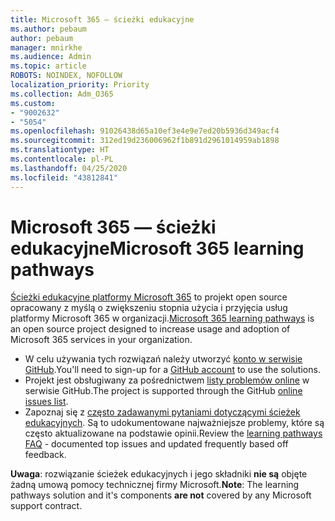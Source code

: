 ```yaml
---
title: Microsoft 365 — ścieżki edukacyjne
ms.author: pebaum
author: pebaum
manager: mnirkhe
ms.audience: Admin
ms.topic: article
ROBOTS: NOINDEX, NOFOLLOW
localization_priority: Priority
ms.collection: Adm_O365
ms.custom:
- "9002632"
- "5054"
ms.openlocfilehash: 91026438d65a10ef3e4e9e7ed20b5936d349acf4
ms.sourcegitcommit: 312ed19d236006962f1b891d2961014959ab1898
ms.translationtype: HT
ms.contentlocale: pl-PL
ms.lasthandoff: 04/25/2020
ms.locfileid: "43812841"
---
```

# <a name="microsoft-365-learning-pathways"></a><span data-ttu-id="0cf96-102">Microsoft 365 — ścieżki edukacyjne</span><span class="sxs-lookup"><span data-stu-id="0cf96-102">Microsoft 365 learning pathways</span></span>

<span data-ttu-id="0cf96-103">[Ścieżki edukacyjne platformy Microsoft 365](https://docs.microsoft.com/office365/customlearning/) to projekt open source opracowany z myślą o zwiększeniu stopnia użycia i przyjęcia usług platformy Microsoft 365 w organizacji.</span><span class="sxs-lookup"><span data-stu-id="0cf96-103">[Microsoft 365 learning pathways](https://docs.microsoft.com/office365/customlearning/) is an open source project designed to increase usage and adoption of Microsoft 365 services in your organization.</span></span>

- <span data-ttu-id="0cf96-104">W celu używania tych rozwiązań należy utworzyć [konto w serwisie GitHub](http://aka.ms/joingithub).</span><span class="sxs-lookup"><span data-stu-id="0cf96-104">You'll need to sign-up for a [GitHub account](http://aka.ms/joingithub) to use the solutions.</span></span>
- <span data-ttu-id="0cf96-105">Projekt jest obsługiwany za pośrednictwem [listy problemów online](https://aka.ms/CustomLearningHelp) w serwisie GitHub.</span><span class="sxs-lookup"><span data-stu-id="0cf96-105">The project is supported through the GitHub [online issues list](https://aka.ms/CustomLearningHelp).</span></span>
- <span data-ttu-id="0cf96-106">Zapoznaj się z [często zadawanymi pytaniami dotyczącymi ścieżek edukacyjnych](https://docs.microsoft.com/office365/customlearning/faq). Są to udokumentowane najważniejsze problemy, które są często aktualizowane na podstawie opinii.</span><span class="sxs-lookup"><span data-stu-id="0cf96-106">Review the [learning pathways FAQ](https://docs.microsoft.com/office365/customlearning/faq) - documented top issues and updated frequently based off feedback.</span></span>

<span data-ttu-id="0cf96-107">**Uwaga**: rozwiązanie ścieżek edukacyjnych i jego składniki **nie są** objęte żadną umową pomocy technicznej firmy Microsoft.</span><span class="sxs-lookup"><span data-stu-id="0cf96-107">**Note**: The learning pathways solution and it's components **are not** covered by any Microsoft support contract.</span></span>
